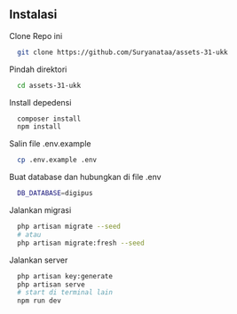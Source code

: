 ## Instalasi

Clone Repo ini

```bash
  git clone https://github.com/Suryanataa/assets-31-ukk
```

Pindah direktori

```bash
  cd assets-31-ukk
```

Install depedensi

```bash
  composer install
  npm install
```

Salin file .env.example

```bash
  cp .env.example .env
```

Buat database dan hubungkan di file .env

```bash
  DB_DATABASE=digipus
```

Jalankan migrasi

```bash
  php artisan migrate --seed
  # atau
  php artisan migrate:fresh --seed
```

Jalankan server

```bash
  php artisan key:generate
  php artisan serve
  # start di terminal lain
  npm run dev
```
